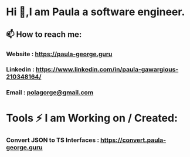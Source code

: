 # Hi 👋,I am Paula a software engineer.

## 📫 How to reach me:

### Website : https://paula-george.guru
### Linkedin : https://www.linkedin.com/in/paula-gawargious-210348164/
### Email : polagorge@gmail.com

# Tools ⚡ I am Working on / Created: 
### Convert JSON to TS Interfaces : https://convert.paula-george.guru


<!--
**Paula2001/Paula2001** is a ✨ _special_ ✨ repository because its `README.md` (this file) appears on your GitHub profile.

Here are some ideas to get you started:

- 🔭 I’m currently working on ...
- 🌱 I’m currently learning ...
- 👯 I’m looking to collaborate on ...
- 🤔 I’m looking for help with ...
- 💬 Ask me about ...
- 📫 How to reach me: ...
- 😄 Pronouns: ...
- ⚡ Fun fact: ...
-->
